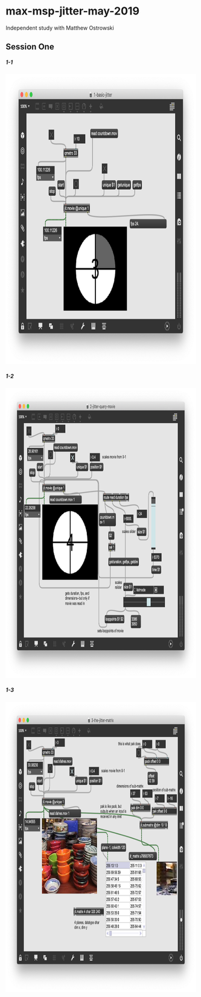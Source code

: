 # max-msp-jitter-may-2019
Independent study with Matthew Ostrowski



## Session One

##### 1-1
<img src="/images/1.PNG" width="1024" height="768" />

##### 1-2
<img src="/images/2.PNG" width="1024" height="768" />

##### 1-3
<img src="/images/3.PNG" width="1024" height="768" />
